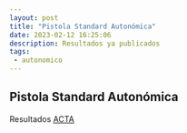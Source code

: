 ```yaml
---
layout: post
title: "Pistola Standard Autonómica"
date: 2023-02-12 16:25:06
description: Resultados ya publicados
tags: 
 - autonomico
---
```


## Pistola Standard Autonómica

Resultados [ACTA](../../../resultados/2023/sample.pdf)

